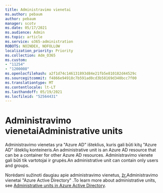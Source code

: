 ```yaml
---
title: Administravimo vienetai
ms.author: pebaum
author: pebaum
manager: scotv
ms.date: 05/17/2021
ms.audience: Admin
ms.topic: article
ms.service: o365-administration
ROBOTS: NOINDEX, NOFOLLOW
localization_priority: Priority
ms.collection: Adm_O365
ms.custom:
- "11254"
- "1200008"
ms.openlocfilehash: a2f1d74c146131893d84e21fb5e810182d44529c
ms.sourcegitcommit: f4866e94918c7b591ad0cd3b58169d340bcc7f00
ms.translationtype: MT
ms.contentlocale: lt-LT
ms.lasthandoff: 05/19/2021
ms.locfileid: "52564431"
---
```

# <a name="administrative-units"></a><span data-ttu-id="e9270-102">Administravimo vienetai</span><span class="sxs-lookup"><span data-stu-id="e9270-102">Administrative units</span></span>

<span data-ttu-id="e9270-103">Administravimo vienetas yra "Azure AD" išteklius, kuris gali būti kitų "Azure AD" išteklių konteineris.</span><span class="sxs-lookup"><span data-stu-id="e9270-103">An administrative unit is an Azure AD resource that can be a container for other Azure AD resources.</span></span> <span data-ttu-id="e9270-104">Administravimo vienete gali būti tik vartotojai ir grupės.</span><span class="sxs-lookup"><span data-stu-id="e9270-104">An administrative unit can contain only users and groups.</span></span>

<span data-ttu-id="e9270-105">Norėdami sužinoti daugiau apie administravimo vienetus, [žr.](/azure/active-directory/roles/administrative-units)Administravimo vienetai "Azure Active Directory" .</span><span class="sxs-lookup"><span data-stu-id="e9270-105">To learn more about administrative units, see [Administrative units in Azure Active Directory](/azure/active-directory/roles/administrative-units).</span></span>